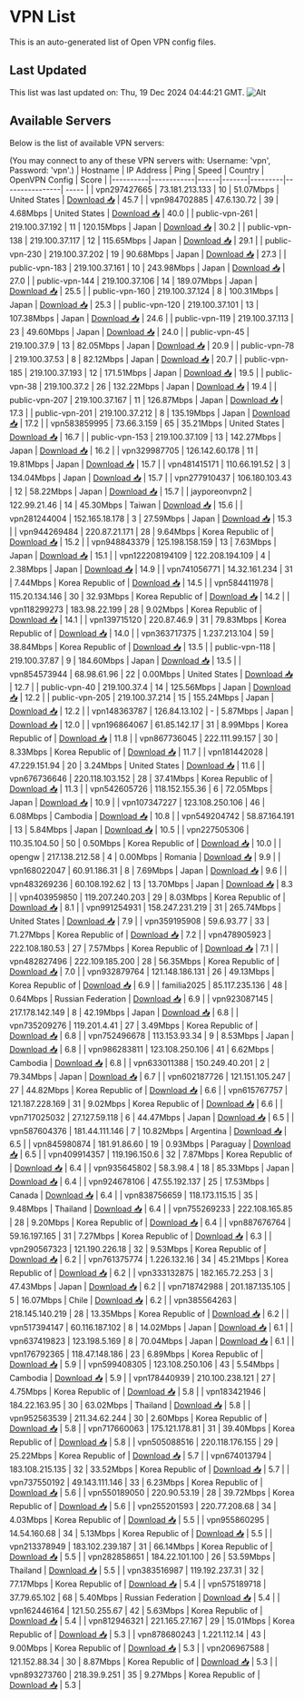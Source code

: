 # VPN List

This is an auto-generated list of Open VPN config files.

## Last Updated

This list was last updated on: Thu, 19 Dec 2024 04:44:21 GMT.
![Alt](https://repobeats.axiom.co/api/embed/186b98318ef1479477931607c1ad7d823f12451f.svg "Repobeats analytics image")

## Available Servers

Below is the list of available VPN servers:

(You may connect to any of these VPN servers with: Username: 'vpn', Password: 'vpn'.)
| Hostname | IP Address | Ping | Speed | Country | OpenVPN Config | Score |
|----------|------------|------|-------|---------|----------------| ----- |
| vpn297427665 | 73.181.213.133 | 10 | 51.07Mbps | United States | [Download 📥](./configs/server_0_US.ovpn) | 45.7 |
| vpn984702885 | 47.6.130.72 | 39 | 4.68Mbps | United States | [Download 📥](./configs/server_1_US.ovpn) | 40.0 |
| public-vpn-261 | 219.100.37.192 | 11 | 120.15Mbps | Japan | [Download 📥](./configs/server_2_JP.ovpn) | 30.2 |
| public-vpn-138 | 219.100.37.117 | 12 | 115.65Mbps | Japan | [Download 📥](./configs/server_3_JP.ovpn) | 29.1 |
| public-vpn-230 | 219.100.37.202 | 19 | 90.68Mbps | Japan | [Download 📥](./configs/server_4_JP.ovpn) | 27.3 |
| public-vpn-183 | 219.100.37.161 | 10 | 243.98Mbps | Japan | [Download 📥](./configs/server_5_JP.ovpn) | 27.0 |
| public-vpn-144 | 219.100.37.106 | 14 | 189.07Mbps | Japan | [Download 📥](./configs/server_6_JP.ovpn) | 25.5 |
| public-vpn-160 | 219.100.37.124 | 8 | 100.31Mbps | Japan | [Download 📥](./configs/server_7_JP.ovpn) | 25.3 |
| public-vpn-120 | 219.100.37.101 | 13 | 107.38Mbps | Japan | [Download 📥](./configs/server_8_JP.ovpn) | 24.6 |
| public-vpn-119 | 219.100.37.113 | 23 | 49.60Mbps | Japan | [Download 📥](./configs/server_9_JP.ovpn) | 24.0 |
| public-vpn-45 | 219.100.37.9 | 13 | 82.05Mbps | Japan | [Download 📥](./configs/server_10_JP.ovpn) | 20.9 |
| public-vpn-78 | 219.100.37.53 | 8 | 82.12Mbps | Japan | [Download 📥](./configs/server_11_JP.ovpn) | 20.7 |
| public-vpn-185 | 219.100.37.193 | 12 | 171.51Mbps | Japan | [Download 📥](./configs/server_12_JP.ovpn) | 19.5 |
| public-vpn-38 | 219.100.37.2 | 26 | 132.22Mbps | Japan | [Download 📥](./configs/server_13_JP.ovpn) | 19.4 |
| public-vpn-207 | 219.100.37.167 | 11 | 126.87Mbps | Japan | [Download 📥](./configs/server_14_JP.ovpn) | 17.3 |
| public-vpn-201 | 219.100.37.212 | 8 | 135.19Mbps | Japan | [Download 📥](./configs/server_15_JP.ovpn) | 17.2 |
| vpn583859995 | 73.66.3.159 | 65 | 35.21Mbps | United States | [Download 📥](./configs/server_16_US.ovpn) | 16.7 |
| public-vpn-153 | 219.100.37.109 | 13 | 142.27Mbps | Japan | [Download 📥](./configs/server_17_JP.ovpn) | 16.2 |
| vpn329987705 | 126.142.60.178 | 11 | 19.81Mbps | Japan | [Download 📥](./configs/server_18_JP.ovpn) | 15.7 |
| vpn481415171 | 110.66.191.52 | 3 | 134.04Mbps | Japan | [Download 📥](./configs/server_19_JP.ovpn) | 15.7 |
| vpn277910437 | 106.180.103.43 | 12 | 58.22Mbps | Japan | [Download 📥](./configs/server_20_JP.ovpn) | 15.7 |
| jayporeonvpn2 | 122.99.21.46 | 14 | 45.30Mbps | Taiwan | [Download 📥](./configs/server_21_TW.ovpn) | 15.6 |
| vpn281244004 | 152.165.18.178 | 3 | 27.59Mbps | Japan | [Download 📥](./configs/server_22_JP.ovpn) | 15.3 |
| vpn944269484 | 220.87.21.171 | 28 | 9.64Mbps | Korea Republic of | [Download 📥](./configs/server_23_KR.ovpn) | 15.2 |
| vpn948843379 | 125.198.158.159 | 13 | 7.63Mbps | Japan | [Download 📥](./configs/server_24_JP.ovpn) | 15.1 |
| vpn122208194109 | 122.208.194.109 | 4 | 2.38Mbps | Japan | [Download 📥](./configs/server_25_JP.ovpn) | 14.9 |
| vpn741056771 | 14.32.161.234 | 31 | 7.44Mbps | Korea Republic of | [Download 📥](./configs/server_26_KR.ovpn) | 14.5 |
| vpn584411978 | 115.20.134.146 | 30 | 32.93Mbps | Korea Republic of | [Download 📥](./configs/server_27_KR.ovpn) | 14.2 |
| vpn118299273 | 183.98.22.199 | 28 | 9.02Mbps | Korea Republic of | [Download 📥](./configs/server_28_KR.ovpn) | 14.1 |
| vpn139715120 | 220.87.46.9 | 31 | 79.83Mbps | Korea Republic of | [Download 📥](./configs/server_29_KR.ovpn) | 14.0 |
| vpn363717375 | 1.237.213.104 | 59 | 38.84Mbps | Korea Republic of | [Download 📥](./configs/server_30_KR.ovpn) | 13.5 |
| public-vpn-118 | 219.100.37.87 | 9 | 184.60Mbps | Japan | [Download 📥](./configs/server_31_JP.ovpn) | 13.5 |
| vpn854573944 | 68.98.61.96 | 22 | 0.00Mbps | United States | [Download 📥](./configs/server_32_US.ovpn) | 12.7 |
| public-vpn-40 | 219.100.37.4 | 14 | 125.56Mbps | Japan | [Download 📥](./configs/server_33_JP.ovpn) | 12.2 |
| public-vpn-205 | 219.100.37.214 | 15 | 155.24Mbps | Japan | [Download 📥](./configs/server_34_JP.ovpn) | 12.2 |
| vpn148363787 | 126.84.13.102 | - | 5.87Mbps | Japan | [Download 📥](./configs/server_35_JP.ovpn) | 12.0 |
| vpn196864067 | 61.85.142.17 | 31 | 8.99Mbps | Korea Republic of | [Download 📥](./configs/server_36_KR.ovpn) | 11.8 |
| vpn867736045 | 222.111.99.157 | 30 | 8.33Mbps | Korea Republic of | [Download 📥](./configs/server_37_KR.ovpn) | 11.7 |
| vpn181442028 | 47.229.151.94 | 20 | 3.24Mbps | United States | [Download 📥](./configs/server_38_US.ovpn) | 11.6 |
| vpn676736646 | 220.118.103.152 | 28 | 37.41Mbps | Korea Republic of | [Download 📥](./configs/server_39_KR.ovpn) | 11.3 |
| vpn542605726 | 118.152.155.36 | 6 | 72.05Mbps | Japan | [Download 📥](./configs/server_40_JP.ovpn) | 10.9 |
| vpn107347227 | 123.108.250.106 | 46 | 6.08Mbps | Cambodia | [Download 📥](./configs/server_41_KH.ovpn) | 10.8 |
| vpn549204742 | 58.87.164.191 | 13 | 5.84Mbps | Japan | [Download 📥](./configs/server_42_JP.ovpn) | 10.5 |
| vpn227505306 | 110.35.104.50 | 50 | 0.50Mbps | Korea Republic of | [Download 📥](./configs/server_43_KR.ovpn) | 10.0 |
| opengw | 217.138.212.58 | 4 | 0.00Mbps | Romania | [Download 📥](./configs/server_44_RO.ovpn) | 9.9 |
| vpn168022047 | 60.91.186.31 | 8 | 7.69Mbps | Japan | [Download 📥](./configs/server_45_JP.ovpn) | 9.6 |
| vpn483269236 | 60.108.192.62 | 13 | 13.70Mbps | Japan | [Download 📥](./configs/server_46_JP.ovpn) | 8.3 |
| vpn403959850 | 119.207.240.203 | 29 | 8.03Mbps | Korea Republic of | [Download 📥](./configs/server_47_KR.ovpn) | 8.1 |
| vpn991254931 | 158.247.231.219 | 31 | 265.74Mbps | United States | [Download 📥](./configs/server_48_US.ovpn) | 7.9 |
| vpn359195908 | 59.6.93.77 | 33 | 71.27Mbps | Korea Republic of | [Download 📥](./configs/server_49_KR.ovpn) | 7.2 |
| vpn478905923 | 222.108.180.53 | 27 | 7.57Mbps | Korea Republic of | [Download 📥](./configs/server_50_KR.ovpn) | 7.1 |
| vpn482827496 | 222.109.185.200 | 28 | 56.35Mbps | Korea Republic of | [Download 📥](./configs/server_51_KR.ovpn) | 7.0 |
| vpn932879764 | 121.148.186.131 | 26 | 49.13Mbps | Korea Republic of | [Download 📥](./configs/server_52_KR.ovpn) | 6.9 |
| familia2025 | 85.117.235.136 | 48 | 0.64Mbps | Russian Federation | [Download 📥](./configs/server_53_RU.ovpn) | 6.9 |
| vpn923087145 | 217.178.142.149 | 8 | 42.19Mbps | Japan | [Download 📥](./configs/server_54_JP.ovpn) | 6.8 |
| vpn735209276 | 119.201.4.41 | 27 | 3.49Mbps | Korea Republic of | [Download 📥](./configs/server_55_KR.ovpn) | 6.8 |
| vpn752496678 | 113.153.93.34 | 9 | 8.53Mbps | Japan | [Download 📥](./configs/server_56_JP.ovpn) | 6.8 |
| vpn986283811 | 123.108.250.106 | 41 | 6.62Mbps | Cambodia | [Download 📥](./configs/server_57_KH.ovpn) | 6.8 |
| vpn633011388 | 150.249.40.201 | 2 | 79.34Mbps | Japan | [Download 📥](./configs/server_58_JP.ovpn) | 6.7 |
| vpn602187726 | 121.151.105.247 | 27 | 44.82Mbps | Korea Republic of | [Download 📥](./configs/server_59_KR.ovpn) | 6.6 |
| vpn615767757 | 121.187.228.169 | 31 | 9.02Mbps | Korea Republic of | [Download 📥](./configs/server_60_KR.ovpn) | 6.6 |
| vpn717025032 | 27.127.59.118 | 6 | 44.47Mbps | Japan | [Download 📥](./configs/server_61_JP.ovpn) | 6.5 |
| vpn587604376 | 181.44.111.146 | 7 | 10.82Mbps | Argentina | [Download 📥](./configs/server_62_AR.ovpn) | 6.5 |
| vpn845980874 | 181.91.86.60 | 19 | 0.93Mbps | Paraguay | [Download 📥](./configs/server_63_PY.ovpn) | 6.5 |
| vpn409914357 | 119.196.150.6 | 32 | 7.87Mbps | Korea Republic of | [Download 📥](./configs/server_64_KR.ovpn) | 6.4 |
| vpn935645802 | 58.3.98.4 | 18 | 85.33Mbps | Japan | [Download 📥](./configs/server_65_JP.ovpn) | 6.4 |
| vpn924678106 | 47.55.192.137 | 25 | 17.53Mbps | Canada | [Download 📥](./configs/server_66_CA.ovpn) | 6.4 |
| vpn838756659 | 118.173.115.15 | 35 | 9.48Mbps | Thailand | [Download 📥](./configs/server_67_TH.ovpn) | 6.4 |
| vpn755269233 | 222.108.165.85 | 28 | 9.20Mbps | Korea Republic of | [Download 📥](./configs/server_68_KR.ovpn) | 6.4 |
| vpn887676764 | 59.16.197.165 | 31 | 7.27Mbps | Korea Republic of | [Download 📥](./configs/server_69_KR.ovpn) | 6.3 |
| vpn290567323 | 121.190.226.18 | 32 | 9.53Mbps | Korea Republic of | [Download 📥](./configs/server_70_KR.ovpn) | 6.2 |
| vpn761375774 | 1.226.132.16 | 34 | 45.21Mbps | Korea Republic of | [Download 📥](./configs/server_71_KR.ovpn) | 6.2 |
| vpn333132875 | 182.165.72.253 | 3 | 47.43Mbps | Japan | [Download 📥](./configs/server_72_JP.ovpn) | 6.2 |
| vpn718742988 | 201.187.135.105 | 5 | 16.07Mbps | Chile | [Download 📥](./configs/server_73_CL.ovpn) | 6.2 |
| vpn385564263 | 218.145.140.219 | 28 | 13.35Mbps | Korea Republic of | [Download 📥](./configs/server_74_KR.ovpn) | 6.2 |
| vpn517394147 | 60.116.187.102 | 8 | 14.02Mbps | Japan | [Download 📥](./configs/server_75_JP.ovpn) | 6.1 |
| vpn637419823 | 123.198.5.169 | 8 | 70.04Mbps | Japan | [Download 📥](./configs/server_76_JP.ovpn) | 6.1 |
| vpn176792365 | 118.47.148.186 | 23 | 6.89Mbps | Korea Republic of | [Download 📥](./configs/server_77_KR.ovpn) | 5.9 |
| vpn599408305 | 123.108.250.106 | 43 | 5.54Mbps | Cambodia | [Download 📥](./configs/server_78_KH.ovpn) | 5.9 |
| vpn178440939 | 210.100.238.121 | 27 | 4.75Mbps | Korea Republic of | [Download 📥](./configs/server_79_KR.ovpn) | 5.8 |
| vpn183421946 | 184.22.163.95 | 30 | 63.02Mbps | Thailand | [Download 📥](./configs/server_80_TH.ovpn) | 5.8 |
| vpn952563539 | 211.34.62.244 | 30 | 2.60Mbps | Korea Republic of | [Download 📥](./configs/server_81_KR.ovpn) | 5.8 |
| vpn717660063 | 175.121.178.81 | 31 | 39.40Mbps | Korea Republic of | [Download 📥](./configs/server_82_KR.ovpn) | 5.8 |
| vpn505088516 | 220.118.176.155 | 29 | 25.22Mbps | Korea Republic of | [Download 📥](./configs/server_83_KR.ovpn) | 5.7 |
| vpn674013794 | 183.108.215.135 | 32 | 33.52Mbps | Korea Republic of | [Download 📥](./configs/server_84_KR.ovpn) | 5.7 |
| vpn737550192 | 49.143.111.146 | 33 | 6.23Mbps | Korea Republic of | [Download 📥](./configs/server_85_KR.ovpn) | 5.6 |
| vpn550189050 | 220.90.53.19 | 28 | 39.72Mbps | Korea Republic of | [Download 📥](./configs/server_86_KR.ovpn) | 5.6 |
| vpn255201593 | 220.77.208.68 | 34 | 4.03Mbps | Korea Republic of | [Download 📥](./configs/server_87_KR.ovpn) | 5.5 |
| vpn955860295 | 14.54.160.68 | 34 | 5.13Mbps | Korea Republic of | [Download 📥](./configs/server_88_KR.ovpn) | 5.5 |
| vpn213378949 | 183.102.239.187 | 31 | 66.14Mbps | Korea Republic of | [Download 📥](./configs/server_89_KR.ovpn) | 5.5 |
| vpn282858651 | 184.22.101.100 | 26 | 53.59Mbps | Thailand | [Download 📥](./configs/server_90_TH.ovpn) | 5.5 |
| vpn383516987 | 119.192.237.31 | 32 | 77.17Mbps | Korea Republic of | [Download 📥](./configs/server_91_KR.ovpn) | 5.4 |
| vpn575189718 | 37.79.65.102 | 68 | 5.40Mbps | Russian Federation | [Download 📥](./configs/server_92_RU.ovpn) | 5.4 |
| vpn162446164 | 121.50.255.67 | 42 | 5.63Mbps | Korea Republic of | [Download 📥](./configs/server_93_KR.ovpn) | 5.4 |
| vpn812946321 | 221.165.27.167 | 29 | 15.01Mbps | Korea Republic of | [Download 📥](./configs/server_94_KR.ovpn) | 5.3 |
| vpn878680243 | 1.221.112.14 | 43 | 9.00Mbps | Korea Republic of | [Download 📥](./configs/server_95_KR.ovpn) | 5.3 |
| vpn206967588 | 121.152.88.34 | 30 | 8.87Mbps | Korea Republic of | [Download 📥](./configs/server_96_KR.ovpn) | 5.3 |
| vpn893273760 | 218.39.9.251 | 35 | 9.27Mbps | Korea Republic of | [Download 📥](./configs/server_97_KR.ovpn) | 5.3 |
